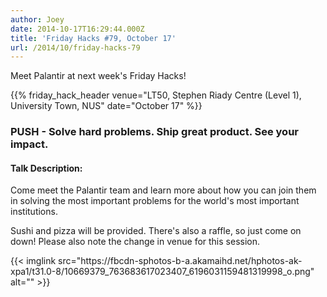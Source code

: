 ```yaml
---
author: Joey
date: 2014-10-17T16:29:44.000Z
title: 'Friday Hacks #79, October 17'
url: /2014/10/friday-hacks-79
---
```


Meet Palantir at next week's Friday Hacks!

{{% friday_hack_header venue="LT50, Stephen Riady Centre (Level 1), University Town, NUS" date="October 17" %}}

### PUSH - Solve hard problems. Ship great product. See your impact.

#### Talk Description:

Come meet the Palantir team and learn more about how you can join them in solving the most important problems for the world's most important institutions.

Sushi and pizza will be provided. There's also a raffle, so just come on down! Please also note the change in venue for this session.

<div>
{{< imglink src="https://fbcdn-sphotos-b-a.akamaihd.net/hphotos-ak-xpa1/t31.0-8/10669379_763683617023407_6196031159481319998_o.png" alt="" >}}
</div>
